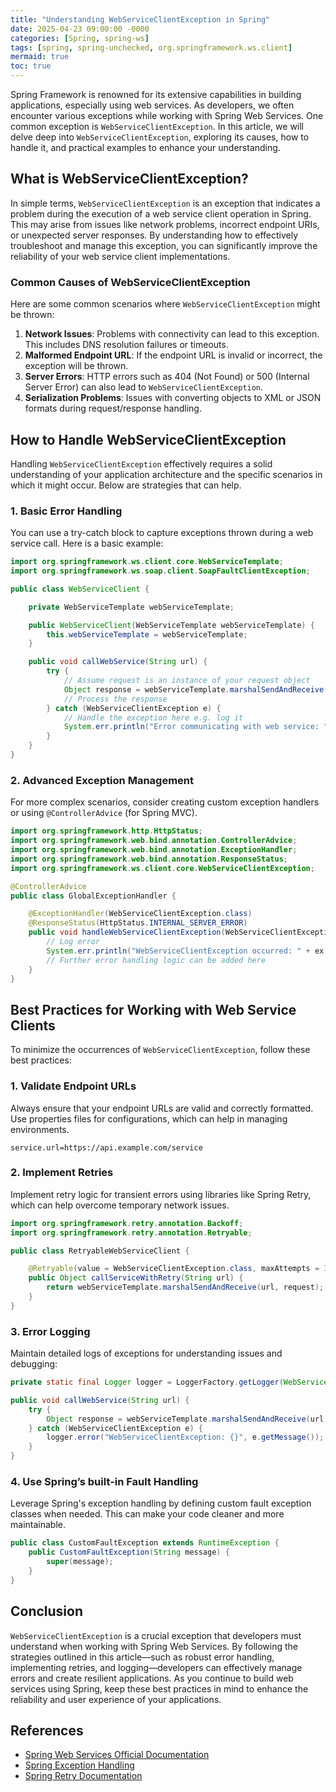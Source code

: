 ```yaml
---
title: "Understanding WebServiceClientException in Spring"
date: 2025-04-23 09:00:00 -0000
categories: [Spring, spring-ws]
tags: [spring, spring-unchecked, org.springframework.ws.client]
mermaid: true
toc: true
---
```



Spring Framework is renowned for its extensive capabilities in building applications, especially using web services. As developers, we often encounter various exceptions while working with Spring Web Services. One common exception is `WebServiceClientException`. In this article, we will delve deep into `WebServiceClientException`, exploring its causes, how to handle it, and practical examples to enhance your understanding.

## What is WebServiceClientException?

In simple terms, `WebServiceClientException` is an exception that indicates a problem during the execution of a web service client operation in Spring. This may arise from issues like network problems, incorrect endpoint URIs, or unexpected server responses. By understanding how to effectively troubleshoot and manage this exception, you can significantly improve the reliability of your web service client implementations.

### Common Causes of WebServiceClientException

Here are some common scenarios where `WebServiceClientException` might be thrown:

1. **Network Issues**: Problems with connectivity can lead to this exception. This includes DNS resolution failures or timeouts.
2. **Malformed Endpoint URL**: If the endpoint URL is invalid or incorrect, the exception will be thrown.
3. **Server Errors**: HTTP errors such as 404 (Not Found) or 500 (Internal Server Error) can also lead to `WebServiceClientException`.
4. **Serialization Problems**: Issues with converting objects to XML or JSON formats during request/response handling.

## How to Handle WebServiceClientException

Handling `WebServiceClientException` effectively requires a solid understanding of your application architecture and the specific scenarios in which it might occur. Below are strategies that can help.

### 1. Basic Error Handling

You can use a try-catch block to capture exceptions thrown during a web service call. Here is a basic example:

```java
import org.springframework.ws.client.core.WebServiceTemplate;
import org.springframework.ws.soap.client.SoapFaultClientException;

public class WebServiceClient {

    private WebServiceTemplate webServiceTemplate;

    public WebServiceClient(WebServiceTemplate webServiceTemplate) {
        this.webServiceTemplate = webServiceTemplate;
    }

    public void callWebService(String url) {
        try {
            // Assume request is an instance of your request object
            Object response = webServiceTemplate.marshalSendAndReceive(url, request);
            // Process the response
        } catch (WebServiceClientException e) {
            // Handle the exception here e.g. log it
            System.err.println("Error communicating with web service: " + e.getMessage());
        }
    }
}
```

### 2. Advanced Exception Management

For more complex scenarios, consider creating custom exception handlers or using `@ControllerAdvice` (for Spring MVC).

```java
import org.springframework.http.HttpStatus;
import org.springframework.web.bind.annotation.ControllerAdvice;
import org.springframework.web.bind.annotation.ExceptionHandler;
import org.springframework.web.bind.annotation.ResponseStatus;
import org.springframework.ws.client.core.WebServiceClientException;

@ControllerAdvice
public class GlobalExceptionHandler {

    @ExceptionHandler(WebServiceClientException.class)
    @ResponseStatus(HttpStatus.INTERNAL_SERVER_ERROR)
    public void handleWebServiceClientException(WebServiceClientException ex) {
        // Log error
        System.err.println("WebServiceClientException occurred: " + ex.getMessage());
        // Further error handling logic can be added here
    }
}
```

## Best Practices for Working with Web Service Clients

To minimize the occurrences of `WebServiceClientException`, follow these best practices:

### 1. Validate Endpoint URLs

Always ensure that your endpoint URLs are valid and correctly formatted. Use properties files for configurations, which can help in managing environments.

```properties
service.url=https://api.example.com/service
```

### 2. Implement Retries

Implement retry logic for transient errors using libraries like Spring Retry, which can help overcome temporary network issues.

```java
import org.springframework.retry.annotation.Backoff;
import org.springframework.retry.annotation.Retryable;

public class RetryableWebServiceClient {

    @Retryable(value = WebServiceClientException.class, maxAttempts = 3, backoff = @Backoff(delay = 2000))
    public Object callServiceWithRetry(String url) {
        return webServiceTemplate.marshalSendAndReceive(url, request);
    }
}
```

### 3. Error Logging

Maintain detailed logs of exceptions for understanding issues and debugging:

```java
private static final Logger logger = LoggerFactory.getLogger(WebServiceClient.class);

public void callWebService(String url) {
    try {
        Object response = webServiceTemplate.marshalSendAndReceive(url, request);
    } catch (WebServiceClientException e) {
        logger.error("WebServiceClientException: {}", e.getMessage());
    }
}
```

### 4. Use Spring’s built-in Fault Handling

Leverage Spring's exception handling by defining custom fault exception classes when needed. This can make your code cleaner and more maintainable.

```java
public class CustomFaultException extends RuntimeException {
    public CustomFaultException(String message) {
        super(message);
    }
}
```

## Conclusion

`WebServiceClientException` is a crucial exception that developers must understand when working with Spring Web Services. By following the strategies outlined in this article—such as robust error handling, implementing retries, and logging—developers can effectively manage errors and create resilient applications. As you continue to build web services using Spring, keep these best practices in mind to enhance the reliability and user experience of your applications.

## References
- [Spring Web Services Official Documentation](https://docs.spring.io/spring-ws/docs/current/reference/html/)
- [Spring Exception Handling](https://docs.spring.io/spring-framework/docs/current/reference/html/web.html#mvc-exception-handling)
- [Spring Retry Documentation](https://spring.io/projects/spring-retry)